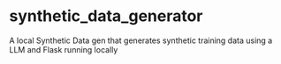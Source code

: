# synthetic_data_generator
A local Synthetic Data gen that generates synthetic training data using a LLM
and Flask running locally
